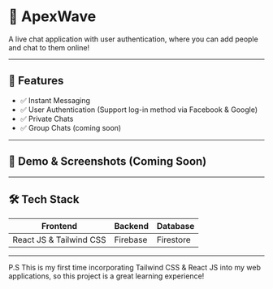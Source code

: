 # 🌊 ApexWave

A live chat application with user authentication, where you can add people and chat to them online!

---

## 🚀 Features

- ✅ Instant Messaging  
- ✅ User Authentication (Support log-in method via Facebook & Google)
- ✅ Private Chats  
- ✅ Group Chats (coming soon)


---

## 🎥 Demo & Screenshots (Coming Soon)

---

## 🛠️ Tech Stack

| **Frontend** | **Backend** | **Database** |  
|-------------|------------|-------------|  
| React JS & Tailwind CSS  | Firebase | Firestore |  


---

P.S This is my first time incorporating Tailwind CSS & React JS into my web applications, so this project is a great learning experience!
